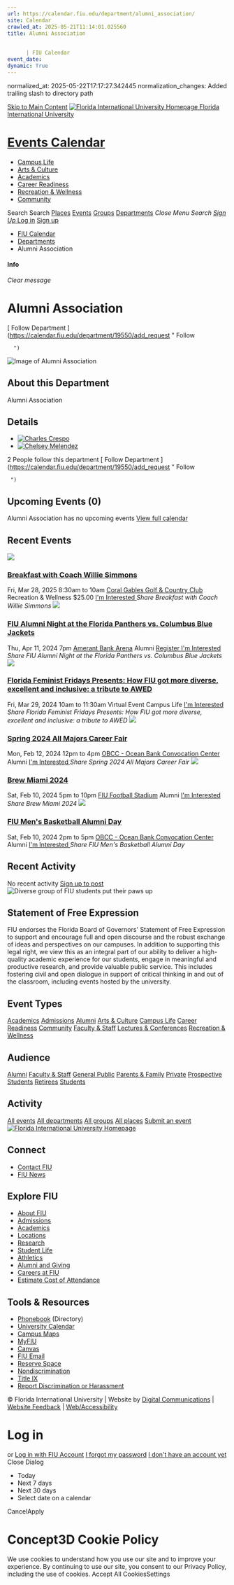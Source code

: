 ```yaml
---
url: https://calendar.fiu.edu/department/alumni_association/
site: Calendar
crawled_at: 2025-05-21T11:14:01.025560
title: Alumni Association
    
    
      | FIU Calendar
event_date: 
dynamic: True
---
```

normalized_at: 2025-05-22T17:17:27.342445
normalization_changes: Added trailing slash to directory path

[Skip to Main Content](https://calendar.fiu.edu/department/alumni_association#main-content)
[![Florida International University Homepage](https://digicdn.fiu.edu/core/_assets/images/logo-top.png) Florida International University](https://www.fiu.edu)
# [Events Calendar ](https://calendar.fiu.edu/)
  * [Campus Life](https://calendar.fiu.edu/calendar?event_types%5B%5D=127595)
  * [Arts & Culture](https://calendar.fiu.edu/calendar?event_types%5B%5D=127590)
  * [Academics](https://calendar.fiu.edu/calendar?event_types%5B%5D=127582)
  * [Career Readiness](https://calendar.fiu.edu/calendar?event_types%5B%5D=127584)
  * [Recreation & Wellness](https://calendar.fiu.edu/calendar?event_types%5B%5D=127603)
  * [Community](https://calendar.fiu.edu/calendar?event_types%5B%5D=127601)


Search Search
[Places](https://calendar.fiu.edu/search/places) [Events](https://calendar.fiu.edu/calendar) [Groups](https://calendar.fiu.edu/search/groups) [Departments](https://calendar.fiu.edu/search/departments)
_Close Menu_
_Search_ [ _Sign Up_ ](https://calendar.fiu.edu/signup?school_id=234)
[Log in](https://calendar.fiu.edu/auth/shib_login?previous_url=https%3A%2F%2Fcalendar.fiu.edu%2Fdepartment%2Falumni_association) [Sign up](https://calendar.fiu.edu/signup?school_id=234)
  * [FIU Calendar](https://calendar.fiu.edu/)
  * [Departments](https://calendar.fiu.edu/browse/departments)
  * Alumni Association


#### Info
_Clear message_
# Alumni Association
[ Follow Department ](https://calendar.fiu.edu/department/19550/add_request "
       Follow
       
      ")
![Image of Alumni Association](https://localist-images.azureedge.net/photos/624058/card/6f3567bdf86c604e2edfd1647e49fb40d47088d6.jpg)
## About this Department
Alumni Association
## Details
  * [![Charles Crespo](https://localist-images.azureedge.net/photos/664326/small/7eb1b843932ccca9c16245cc99f64d88370c9c69.jpg)](https://calendar.fiu.edu/chacresp_863)
  * [![Chelsey Melendez](https://localist-images.azureedge.net/photos/664326/small/7eb1b843932ccca9c16245cc99f64d88370c9c69.jpg)](https://calendar.fiu.edu/cmelende_381)


2 People follow this department
[ Follow Department ](https://calendar.fiu.edu/department/19550/add_request "
      Follow
      
     ")
## Upcoming Events (0)
Alumni Association has no upcoming events
[View full calendar](https://calendar.fiu.edu/department/alumni_association/calendar)
## Recent Events
[ ![](https://localist-images.azureedge.net/photos/48967883844857/card/6d1d0fdc35ee790edda7973c5441282197623cbc.jpg) ](https://calendar.fiu.edu/event/breakfast-with-coach-willie-simmons)
### [Breakfast with Coach Willie Simmons](https://calendar.fiu.edu/event/breakfast-with-coach-willie-simmons)
Fri, Mar 28, 2025 8:30am to 10am 
[ Coral Gables Golf & Country Club](https://calendar.fiu.edu/event/breakfast-with-coach-willie-simmons)
Recreation & Wellness
$25.00
[ I'm Interested ](https://calendar.fiu.edu/event/48967774349216/confirm?instance_id=48967774350241&return=https%3A%2F%2Fcalendar.fiu.edu%2Fdepartment%2Falumni_association)
_Share Breakfast with Coach Willie Simmons_
[ ![](https://localist-images.azureedge.net/photos/45887484143383/card/c46fb31f373c980f741e09b9c9643877a7873f4f.jpg) ](https://calendar.fiu.edu/event/fiu-alumni-night-at-the-florida-panthers-2024)
### [FIU Alumni Night at the Florida Panthers vs. Columbus Blue Jackets](https://calendar.fiu.edu/event/fiu-alumni-night-at-the-florida-panthers-2024)
Thu, Apr 11, 2024 7pm 
[ Amerant Bank Arena](https://calendar.fiu.edu/event/fiu-alumni-night-at-the-florida-panthers-2024)
Alumni
[ Register ](https://go.fiu.edu/FloridaPanthers) [ I'm Interested ](https://calendar.fiu.edu/event/45887454501229/confirm?instance_id=45887454556526&return=https%3A%2F%2Fcalendar.fiu.edu%2Fdepartment%2Falumni_association)
_Share FIU Alumni Night at the Florida Panthers vs. Columbus Blue Jackets_
[ ![](https://localist-images.azureedge.net/photos/45933160563009/card/f96e9ba0b56bbe5a7b671097df3ea330fbd353ed.jpg) ](https://calendar.fiu.edu/event/florida-feminist-fridays-presents-how-fiu-got-more-diverse-excellent-and-inclusive-a-tribute-to-awed)
### [Florida Feminist Fridays Presents: How FIU got more diverse, excellent and inclusive: a tribute to AWED](https://calendar.fiu.edu/event/florida-feminist-fridays-presents-how-fiu-got-more-diverse-excellent-and-inclusive-a-tribute-to-awed)
Fri, Mar 29, 2024 10am to 11:30am 
Virtual Event 
Campus Life
[ I'm Interested ](https://calendar.fiu.edu/event/45933160460595/confirm?instance_id=45933160461620&return=https%3A%2F%2Fcalendar.fiu.edu%2Fdepartment%2Falumni_association)
_Share Florida Feminist Fridays Presents: How FIU got more diverse, excellent and inclusive: a tribute to AWED_
[ ![](https://localist-images.azureedge.net/photos/45383996396714/card/7876404a009a6c8166b10417a658d085f3f3f6c3.jpg) ](https://calendar.fiu.edu/event/spring_2024_all_majors_career_fair)
### [Spring 2024 All Majors Career Fair](https://calendar.fiu.edu/event/spring_2024_all_majors_career_fair)
Mon, Feb 12, 2024 12pm to 4pm 
[ OBCC - Ocean Bank Convocation Center](https://calendar.fiu.edu/OBCC)
Alumni
[ I'm Interested ](https://calendar.fiu.edu/event/45383987340592/confirm?instance_id=45383987350833&return=https%3A%2F%2Fcalendar.fiu.edu%2Fdepartment%2Falumni_association)
_Share Spring 2024 All Majors Career Fair_
[ ![](https://localist-images.azureedge.net/photos/45383428426277/card/f590a6db6e6dcc9678b9cf3e2cf4d90405f2f79f.jpg) ](https://calendar.fiu.edu/event/brew_miami_2024_3575)
### [Brew Miami 2024](https://calendar.fiu.edu/event/brew_miami_2024_3575)
Sat, Feb 10, 2024 5pm to 10pm 
[ FIU Football Stadium](https://calendar.fiu.edu/event/brew_miami_2024_3575)
Alumni
[ I'm Interested ](https://calendar.fiu.edu/event/45383423696907/confirm?instance_id=45383423708172&return=https%3A%2F%2Fcalendar.fiu.edu%2Fdepartment%2Falumni_association)
_Share Brew Miami 2024_
[ ![](https://localist-images.azureedge.net/photos/45383598478500/card/541618d1449d3098d8947c2a659429b745f7545a.jpg) ](https://calendar.fiu.edu/event/fiu_mens_basketball_alumni_day)
### [FIU Men's Basketball Alumni Day](https://calendar.fiu.edu/event/fiu_mens_basketball_alumni_day)
Sat, Feb 10, 2024 2pm to 5pm 
[ OBCC - Ocean Bank Convocation Center](https://calendar.fiu.edu/OBCC)
Alumni
[ I'm Interested ](https://calendar.fiu.edu/event/45383587835935/confirm?instance_id=45383587846176&return=https%3A%2F%2Fcalendar.fiu.edu%2Fdepartment%2Falumni_association)
_Share FIU Men's Basketball Alumni Day_
## Recent Activity
No recent activity
[Sign up to post](https://calendar.fiu.edu/auth/shib_login?previous_url=https%3A%2F%2Fcalendar.fiu.edu%2Fdepartment%2Falumni_association)
![Diverse group of FIU students put their paws up](https://www.fiu.edu/_assets/images/thumbnail-students-paw.jpg)
## Statement of Free Expression
FIU endorses the Florida Board of Governors' Statement of Free Expression to support and encourage full and open discourse and the robust exchange of ideas and perspectives on our campuses. In addition to supporting this legal right, we view this as an integral part of our ability to deliver a high-quality academic experience for our students, engage in meaningful and productive research, and provide valuable public service. This includes fostering civil and open dialogue in support of critical thinking in and out of the classroom, including events hosted by the university.
## Event Types
[Academics](https://calendar.fiu.edu/calendar?event_types%5B%5D=127582)
[Admissions](https://calendar.fiu.edu/calendar?event_types%5B%5D=127583)
[Alumni](https://calendar.fiu.edu/calendar?event_types%5B%5D=127589)
[Arts & Culture](https://calendar.fiu.edu/calendar?event_types%5B%5D=127590)
[Campus Life](https://calendar.fiu.edu/calendar?event_types%5B%5D=127595)
[Career Readiness](https://calendar.fiu.edu/calendar?event_types%5B%5D=127584)
[Community](https://calendar.fiu.edu/calendar?event_types%5B%5D=127601)
[Faculty & Staff](https://calendar.fiu.edu/calendar?event_types%5B%5D=127602)
[Lectures & Conferences](https://calendar.fiu.edu/calendar?event_types%5B%5D=127587)
[Recreation & Wellness](https://calendar.fiu.edu/calendar?event_types%5B%5D=127603)
## Audience
[Alumni](https://calendar.fiu.edu/calendar?event_types%5B%5D=121721)
[Faculty & Staff](https://calendar.fiu.edu/calendar?event_types%5B%5D=121720)
[General Public](https://calendar.fiu.edu/calendar?event_types%5B%5D=121722)
[Parents & Family](https://calendar.fiu.edu/calendar?event_types%5B%5D=36918157286658)
[Private](https://calendar.fiu.edu/calendar?event_types%5B%5D=129753)
[Prospective Students](https://calendar.fiu.edu/calendar?event_types%5B%5D=121723)
[Retirees](https://calendar.fiu.edu/calendar?event_types%5B%5D=37290279036119)
[Students](https://calendar.fiu.edu/calendar?event_types%5B%5D=121719)
## Activity
[All events](https://calendar.fiu.edu/department/alumni_association/calendar)
[All departments](https://calendar.fiu.edu/search/departments)
[All groups](https://calendar.fiu.edu/browse/groups)
[All places](https://calendar.fiu.edu/browse/places)
[Submit an event](https://calendar.fiu.edu/admin/events/new/basic-information)
[ ![Florida International University Homepage](https://digicdn.fiu.edu/core/_assets/images/footer-logo.svg) ](https://www.fiu.edu/)
## Connect
  * [Contact FIU](https://www.fiu.edu/about/contact-us/index.html)
  * [FIU News](https://news.fiu.edu/)


## Explore FIU
  * [About FIU](https://www.fiu.edu/about/index.html)
  * [Admissions](https://www.fiu.edu/admissions/index.html)
  * [Academics](https://www.fiu.edu/academics/index.html)
  * [Locations](https://www.fiu.edu/locations/index.html)
  * [Research](https://www.fiu.edu/research/index.html)
  * [Student Life](https://www.fiu.edu/student-life/index.html)
  * [Athletics](https://www.fiu.edu/athletics/index.html)
  * [Alumni and Giving](https://www.fiu.edu/alumni-and-giving/index.html)
  * [Careers at FIU](https://hr.fiu.edu/careers/)
  * [Estimate Cost of Attendance](https://onestop.fiu.edu/finances/estimate-your-costs/)


## Tools & Resources
  * [Phonebook](https://phonebook.fiu.edu) (Directory)
  * [University Calendar](https://calendar.fiu.edu/)
  * [Campus Maps](https://campusmaps.fiu.edu/)
  * [MyFIU](https://my.fiu.edu/)
  * [Canvas](https://canvas.fiu.edu)
  * [FIU Email](http://mail.fiu.edu/)
  * [Reserve Space](https://reservespace.fiu.edu/make-reservation/)
  * [Nondiscrimination](https://ace.fiu.edu/civil-rights-and-accessibility/harassment-and-discrimination/)
  * [Title IX](https://ace.fiu.edu/title-ix/)
  * [Report Discrimination or Harassment](https://report.fiu.edu/)


© Florida International University  | Website by [Digital Communications](https://stratcomm.fiu.edu/digital-print/websites/) | [Website Feedback](https://webforms.fiu.edu/view.php?id=370774&element_5=https://calendar.fiu.edu/https://calendar.fiu.edu/) | [Web/Accessibility](https://accessibility.fiu.edu/)
# Log in
or
[Log in with FIU Account](https://calendar.fiu.edu/auth/shib_login?previous_url=https%3A%2F%2Fcalendar.fiu.edu%2Fdepartment%2Falumni_association)
[I forgot my password](https://calendar.fiu.edu/auth/forgot) [I don't have an account yet](https://calendar.fiu.edu/signup?school_id=234)
Close Dialog
  * Today
  * Next 7 days
  * Next 30 days
  * Select date on a calendar


CancelApply
# Concept3D Cookie Policy
We use cookies to understand how you use our site and to improve your experience. By continuing to use our site, you consent to our Privacy Policy, including the use of cookies. 
Accept All CookiesSettings
